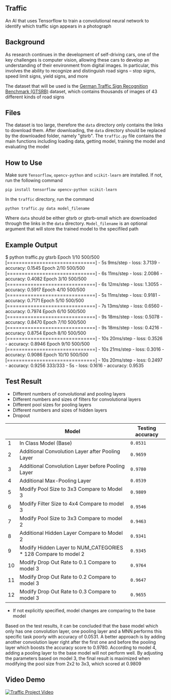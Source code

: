 ## Traffic

An AI that uses Tensorflow to train a convolutional neural network to identify which traffic sign appears in a photograph

## Background

As research continues in the development of self-driving cars, one of the key challenges is computer vision, allowing these cars to develop an understanding of their environment from digital images. In particular, this involves the ability to recognize and distinguish road signs – stop signs, speed limit signs, yield signs, and more

The dataset that will be used is the [German Traffic Sign Recognition Benchmark (GTSRB)](https://benchmark.ini.rub.de/?section=gtsrb&subsection=news) dataset, which contains thousands of images of 43 different kinds of road signs

## Files

The dataset is too large, therefore the `data` directory only contains the links to download them. After downloading, the `data` directory should be replaced by the downloaded folder, namely "gtsrb". The `traffic.py` file contains the main functions including loading data, getting model, training the model and evaluating the model

## How to Use

Make sure `Tensorflow`, `opencv-python` and `scikit-learn` are installed. If not, run the following command

`pip install tensorflow opencv-python scikit-learn`

In the `traffic` directory, run the command

`python traffic.py data model_filename`

Where `data` should be either gtsrb or gtsrb-small which are downloaded through the links in the `data` directory. `Model_filename` is an optional argument that will store the trained model to the specifiled path

## Example Output

$ python traffic.py gtsrb 
Epoch 1/10 500/500 \[==============================\] - 5s 9ms/step - loss: 3.7139 - accuracy: 0.1545 
Epoch 2/10 500/500 \[==============================\] - 6s 11ms/step - loss: 2.0086 - accuracy: 0.4082 
Epoch 3/10 500/500 \[==============================\] - 6s 12ms/step - loss: 1.3055 - accuracy: 0.5917 
Epoch 4/10 500/500 \[==============================\] - 5s 11ms/step - loss: 0.9181 - accuracy: 0.7171 
Epoch 5/10 500/500 \[==============================\] - 7s 13ms/step - loss: 0.6560 - accuracy: 0.7974 
Epoch 6/10 500/500 \[==============================\] - 9s 18ms/step - loss: 0.5078 - accuracy: 0.8470 
Epoch 7/10 500/500 \[==============================\] - 9s 18ms/step - loss: 0.4216 - accuracy: 0.8754 
Epoch 8/10 500/500 \[==============================\] - 10s 20ms/step - loss: 0.3526 - accuracy: 0.8946 
Epoch 9/10 500/500 \[==============================\] - 10s 21ms/step - loss: 0.3016 - accuracy: 0.9086 
Epoch 10/10 500/500 \[==============================\] - 10s 20ms/step - loss: 0.2497 - accuracy: 0.9256 
333/333 - 5s - loss: 0.1616 - accuracy: 0.9535

## Test Result

*   Different numbers of convolutional and pooling layers
*   Different numbers and sizes of filters for convolutional layers
*   Different pool sizes for pooling layers
*   Different numbers and sizes of hidden layers
*   Dropout

|   | Model | Testing accuracy |
| --- | --- | --- |
| 1 | In Class Model (Base) | `0.0531` |
| 2 | Additional Convolution Layer after Pooling Layer | `0.9659` |
| 3 | Additional Convolution Layer before Pooling Layer | `0.9780` |
| 4 | Additional Max-Pooling Layer | `0.0539` |
| 5 | Modify Pool Size to 3x3 Compare to Model 3 | `0.9809` |
| 6 | Modify Filter Size to 4x4 Compare to model 3 | `0.9546` |
| 7 | Modify Pool Size to 3x3 Compare to model 2 | `0.9463` |
| 8 | Additional Hidden Layer Compare to Model 2 | `0.9341` |
| 9 | Modify Hidden Layer to NUM\_CATEGORIES \* 128 Compare to model 2 | `0.9345` |
| 10 | Modify Drop Out Rate to 0.1 Compare to model 3 | `0.9764` |
| 11 | Modify Drop Out Rate to 0.2 Compare to model 3 | `0.9647` |
| 12 | Modify Drop Out Rate to 0.3 Compare to model 3 | `0.9655` |

*   If not explicitly specified, model changes are comparing to the base model

Based on the test results, it can be concluded that the base model which only has one convolution layer, one pooling layer and a MNN performs this specific task poorly with accuracy of 0.0531. A better approach is by adding another convolution layer right after the first one and before the pooling layer which boosts the accuracy score to 0.9780. According to model 4, adding a pooling layer to the base model will not perform well. By adjusting the parameters based on model 3, the final result is maximized when modifying the pool size from 2x2 to 3x3, which scored at 0.9809

## Video Demo

[![Traffic Project Video](https://camo.githubusercontent.com/1c02ea54655627a810743cf1275ee0fca60275425daa78e81a80cf22f93d5c8e/68747470733a2f2f696d672e796f75747562652e636f6d2f76692f4948784859317a745631632f302e6a7067)](https://youtu.be/IHxHY1ztV1c)
